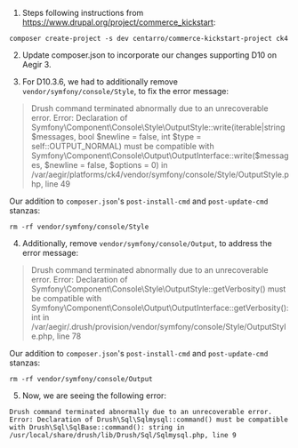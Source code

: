 1. Steps following instructions from https://www.drupal.org/project/commerce_kickstart:

```
composer create-project -s dev centarro/commerce-kickstart-project ck4
```

2. Update composer.json to incorporate our changes supporting D10 on Aegir 3.

3. For D10.3.6, we had to additionally remove `vendor/symfony/console/Style`, to fix the error message:

> Drush command terminated abnormally due to an unrecoverable error. Error: Declaration of Symfony\Component\Console\Style\OutputStyle::write(iterable|string $messages, bool $newline = false, int $type = self::OUTPUT_NORMAL) must be compatible with Symfony\Component\Console\Output\OutputInterface::write($messages, $newline = false, $options = 0) in /var/aegir/platforms/ck4/vendor/symfony/console/Style/OutputStyle.php, line 49

Our addition to `composer.json`'s `post-install-cmd` and `post-update-cmd` stanzas:

```
rm -rf vendor/symfony/console/Style
```

4. Additionally, remove `vendor/symfony/console/Output`, to address the error message:

> Drush command terminated abnormally due to an unrecoverable error. Error: Declaration of Symfony\Component\Console\Style\OutputStyle::getVerbosity() must be compatible with Symfony\Component\Console\Output\OutputInterface::getVerbosity(): int in /var/aegir/.drush/provision/vendor/symfony/console/Style/OutputStyle.php, line 78

Our addition to `composer.json`'s `post-install-cmd` and `post-update-cmd` stanzas:

```
rm -rf vendor/symfony/console/Output
```

5. Now, we are seeing the following error:

```
Drush command terminated abnormally due to an unrecoverable error. Error: Declaration of Drush\Sql\Sqlmysql::command() must be compatible with Drush\Sql\SqlBase::command(): string in /usr/local/share/drush/lib/Drush/Sql/Sqlmysql.php, line 9
```

